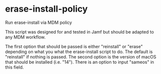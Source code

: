 # erase-install-policy
Run erase-install via MDM policy

This script was designed for and tested in Jamf but should be adapted to any MDM workflow.

The first option that should be passed is either "reinstall" or "erase" depending on what you what the erase-install script to do. The default is "reinstall" if nothing is passed.
The second option is the version of macOS that should be installed (i.e. "14"). There is an option to input "sameos" in this field.
